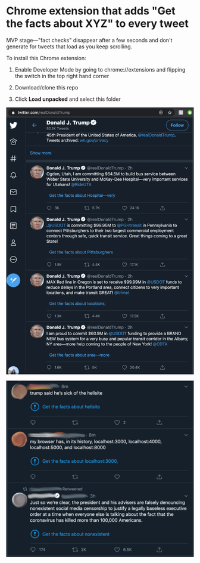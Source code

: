 # Chrome extension that adds "Get the facts about XYZ" to every tweet

MVP stage—"fact checks" disappear after a few seconds and don't generate for tweets that load as you keep scrolling.

To install this Chrome extension:

1. Enable Developer Mode by going to chrome://extensions and flipping the switch in the top right hand corner

2. Download/clone this repo

3. Click **Load unpacked** and select this folder

![Screenshot of Trump tweets](trump.png)

![Screenshot of feed tweets](feed.png)